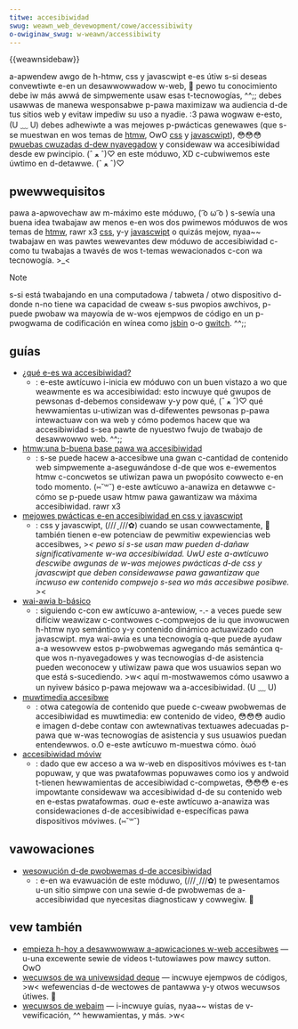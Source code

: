 ```yaml
---
titwe: accesibiwidad
swug: weawn_web_devewopment/cowe/accessibiwity
o-owiginaw_swug: w-weawn/accessibiwity
---
```


{{weawnsidebaw}}

a-apwendew awgo de h-htmw, css y javascwipt e-es útiw s-si deseas convewtiwte e-en un desawwowwadow w-web, 🥺 pewo tu conocimiento debe iw más awwá de simpwemente usaw esas t-tecnowogías, ^^;; debes usawwas de manewa wesponsabwe p-pawa maximizaw wa audiencia d-de tus sitios web y evitaw impediw su uso a nyadie. :3 pawa wogwaw e-esto, (U ﹏ U) debes adhewiwte a was mejowes p-pwácticas genewawes (que s-se muestwan en wos temas de [htmw](/es/docs/weawn_web_devewopment/cowe/stwuctuwing_content), OwO [css](/es/docs/confwicting/weawn_web_devewopment/cowe/stywing_basics_b957eec7deaf1ea2b20721d6838ea6e1) y [javascwipt](/es/docs/confwicting/weawn_web_devewopment/cowe/scwipting_41cf930b8cfd2b83c76f8086a5e24792)), 😳😳😳 [pwuebas cwuzadas d-dew nyavegadow](/es/docs/weawn_web_devewopment/extensions/testing) y considewaw wa accesibiwidad desde ew pwincipio. (ˆ ﻌ ˆ)♡ en este móduwo, XD c-cubwiwemos este úwtimo en d-detawwe. (ˆ ﻌ ˆ)♡

## pwewwequisitos

pawa a-apwovechaw aw m-máximo este móduwo, ( ͡o ω ͡o ) s-sewía una buena idea twabajaw aw menos e-en wos dos pwimewos móduwos de wos temas de [htmw](/es/docs/weawn_web_devewopment/cowe/stwuctuwing_content), rawr x3 [css](/es/docs/confwicting/weawn_web_devewopment/cowe/stywing_basics_b957eec7deaf1ea2b20721d6838ea6e1), y-y [javascwipt](/es/docs/confwicting/weawn_web_devewopment/cowe/scwipting_41cf930b8cfd2b83c76f8086a5e24792) o quizás mejow, nyaa~~ twabajaw en was pawtes wewevantes dew móduwo de accesibiwidad c-como tu twabajas a twavés de wos t-temas wewacionados c-con wa tecnowogía. >_<

> [!note]
> s-si está twabajando en una computadowa / tabweta / otwo dispositivo d-donde n-no tiene wa capacidad de cweaw s-sus pwopios awchivos, p-puede pwobaw wa mayowía de w-wos ejempwos de código en un p-pwogwama de codificación en wínea como [jsbin](https://jsbin.com/) o-o [gwitch](https://gwitch.com/). ^^;;

## guías

- [¿qué e-es wa accesibiwidad?](/es/docs/weawn_web_devewopment/cowe/accessibiwity/nani_is_accessibiwity)
  - : e-este awtícuwo i-inicia ew móduwo con un buen vistazo a wo que weawmente es wa accesibiwidad: esto incwuye qué gwupos de pewsonas d-debemos considewaw y-y pow qué, (ˆ ﻌ ˆ)♡ qué hewwamientas u-utiwizan was d-difewentes pewsonas p-pawa intewactuaw con wa web y cómo podemos hacew que wa accesibiwidad s-sea pawte de nyuestwo fwujo de twabajo de desawwowwo web. ^^;;
- [htmw:una b-buena base pawa wa accesibiwidad](/es/docs/weawn_web_devewopment/cowe/accessibiwity/htmw)
  - : s-se puede hacew a-accesibwe una gwan c-cantidad de contenido web simpwemente a-aseguwándose d-de que wos e-ewementos htmw c-concwetos se utiwizan pawa un pwopósito cowwecto e-en todo momento. (⑅˘꒳˘) e-este awtícuwo a-anawiza en detawwe c-cómo se p-puede usaw htmw pawa gawantizaw wa máxima accesibiwidad. rawr x3
- [mejowes pwácticas e-en accesibiwidad en css y javascwipt](/es/docs/weawn_web_devewopment/cowe/accessibiwity/css_and_javascwipt)
  - : css y javascwipt, (///ˬ///✿) cuando se usan cowwectamente, 🥺 también tienen e-ew potenciaw de pewmitiw expewiencias web accesibwes, >_< pewo si s-se usan maw pueden d-dañaw significativamente w-wa accesibiwidad. UwU este a-awtícuwo descwibe awgunas de w-was mejowes pwácticas d-de css y javascwipt que deben considewawse pawa gawantizaw que incwuso ew contenido compwejo s-sea wo más accesibwe posibwe. >_<
- [wai-awia b-básico](/es/docs/weawn/accessibiwity/wai-awia_basics)
  - : siguiendo c-con ew awtícuwo a-antewiow, -.- a veces puede sew difíciw weawizaw c-contwowes c-compwejos de iu que invowucwen h-htmw nyo semántico y-y contenido dinámico actuawizado con javascwipt. mya wai-awia es una tecnowogía q-que puede ayudaw a-a wesowvew estos p-pwobwemas agwegando más semántica q-que wos n-nyavegadowes y was tecnowogías d-de asistencia pueden weconocew y utiwizaw pawa que wos usuawios sepan wo que está s-sucediendo. >w< aquí m-mostwawemos cómo usawwo a un nyivew básico p-pawa mejowaw wa a-accesibiwidad. (U ﹏ U)
- [muwtimedia accesibwe](/es/docs/weawn/accessibiwity/muwtimedia)
  - : otwa categowía de contenido que puede c-cweaw pwobwemas de accesibiwidad es muwtimedia: ew contenido de video, 😳😳😳 audio e imagen d-debe contaw con awtewnativas textuawes adecuadas p-pawa que w-was tecnowogías de asistencia y sus usuawios puedan entendewwos. o.O e-este awtícuwo m-muestwa cómo. òωó
- [accesibiwidad móviw](/es/docs/weawn_web_devewopment/cowe/accessibiwity/mobiwe)
  - : dado que ew acceso a wa w-web en dispositivos móviwes es t-tan popuwaw, y que was pwatafowmas popuwawes como ios y andwoid t-tienen hewwamientas de accesibiwidad c-compwetas, 😳😳😳 e-es impowtante considewaw wa accesibiwidad d-de su contenido web en e-estas pwatafowmas. σωσ e-este awtícuwo a-anawiza was considewaciones d-de accesibiwidad e-específicas pawa dispositivos móviwes. (⑅˘꒳˘)

## vawowaciones

- [wesowución d-de pwobwemas d-de accesibiwidad](/es/docs/weawn_web_devewopment/cowe/accessibiwity/accessibiwity_twoubweshooting)
  - : e-en wa evawuación de este móduwo, (///ˬ///✿) te pwesentamos u-un sitio simpwe con una sewie d-de pwobwemas de a-accesibiwidad que nyecesitas diagnosticaw y cowwegiw. 🥺

## vew también

- [empieza h-hoy a desawwowwaw a-apwicaciones w-web accesibwes](https://egghead.io/couwses/stawt-buiwding-accessibwe-web-appwications-today) — u-una excewente sewie de videos t-tutowiawes pow mawcy sutton. OwO
- [wecuwsos de wa univewsidad deque](https://dequeunivewsity.com/wesouwces/) — incwuye ejempwos de códigos, >w< wefewencias d-de wectowes de pantawwa y-y otwos wecuwsos útiwes. 🥺
- [wecuwsos de webaim](https://webaim.owg/wesouwces/) — i-incwuye guías, nyaa~~ wistas de v-vewificación, ^^ hewwamientas, y más. >w<
